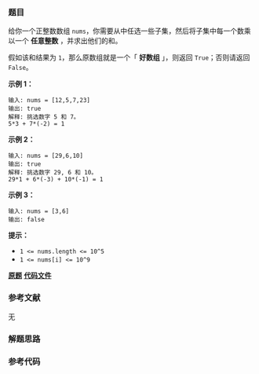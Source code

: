 ### 题目
给你一个正整数数组 `nums`，你需要从中任选一些子集，然后将子集中每一个数乘以一个 **任意整数** ，并求出他们的和。

假如该和结果为 `1`，那么原数组就是一个「 **好数组** 」，则返回 `True`；否则请返回 `False`。



**示例 1：**

    
    
    输入: nums = [12,5,7,23]
    输出: true
    解释: 挑选数字 5 和 7。
    5*3 + 7*(-2) = 1
    

**示例 2：**

    
    
    输入: nums = [29,6,10]
    输出: true
    解释: 挑选数字 29, 6 和 10。
    29*1 + 6*(-3) + 10*(-1) = 1
    

**示例 3：**

    
    
    输入: nums = [3,6]
    输出: false
    



**提示：**

  * `1 <= nums.length <= 10^5`
  * `1 <= nums[i] <= 10^9`

 **[原题](https://leetcode-cn.com/problems/check-if-it-is-a-good-array/)**    **[代码文件]()**


### 参考文献
无

### 解题思路




### 参考代码

```go


```




